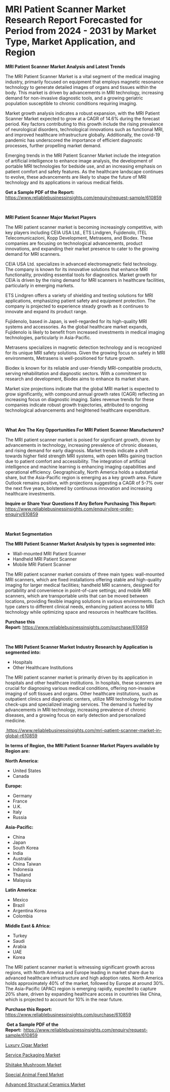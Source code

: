 <p><h1>MRI Patient Scanner Market Research Report Forecasted for Period from 2024 -  2031 by Market Type, Market Application, and Region</h1></p><p><strong>MRI Patient Scanner Market Analysis and Latest Trends</strong></p>
<p><p>The MRI Patient Scanner Market is a vital segment of the medical imaging industry, primarily focused on equipment that employs magnetic resonance technology to generate detailed images of organs and tissues within the body. This market is driven by advancements in MRI technology, increasing demand for non-invasive diagnostic tools, and a growing geriatric population susceptible to chronic conditions requiring imaging.</p><p>Market growth analysis indicates a robust expansion, with the MRI Patient Scanner Market expected to grow at a CAGR of 14.6% during the forecast period. Key factors contributing to this growth include the rising prevalence of neurological disorders, technological innovations such as functional MRI, and improved healthcare infrastructure globally. Additionally, the covid-19 pandemic has underscored the importance of efficient diagnostic processes, further propelling market demand.</p><p>Emerging trends in the MRI Patient Scanner Market include the integration of artificial intelligence to enhance image analysis, the development of portable MRI technologies for bedside use, and an increasing emphasis on patient comfort and safety features. As the healthcare landscape continues to evolve, these advancements are likely to shape the future of MRI technology and its applications in various medical fields.</p></p>
<p><strong>Get a Sample PDF of the Report:&nbsp;</strong> <a href="https://www.reliablebusinessinsights.com/enquiry/request-sample/610859?utm_campaign=57&utm_medium=2&utm_source=Github&utm_content=ia&utm_term=10122024&utm_id=mri-patient-scanner">https://www.reliablebusinessinsights.com/enquiry/request-sample/610859</a></p>
<p>&nbsp;</p>
<p><strong>MRI Patient Scanner Major Market Players</strong></p>
<p><p>The MRI patient scanner market is becoming increasingly competitive, with key players including CEIA USA Ltd., ETS Lindgren, Fujidenolo, ITEL Telecomunicazioni, Kopp Development, Metrasens, and Biodex. These companies are focusing on technological advancements, product innovations, and expanding their market presence to cater to the growing demand for MRI scanners.</p><p>CEIA USA Ltd. specializes in advanced electromagnetic field technology. The company is known for its innovative solutions that enhance MRI functionality, providing essential tools for diagnostics. Market growth for CEIA is driven by the rising demand for MRI scanners in healthcare facilities, particularly in emerging markets.</p><p>ETS Lindgren offers a variety of shielding and testing solutions for MRI applications, emphasizing patient safety and equipment protection. The company is projected to experience steady growth as it continues to innovate and expand its product range.</p><p>Fujidenolo, based in Japan, is well-regarded for its high-quality MRI systems and accessories. As the global healthcare market expands, Fujidenolo is likely to benefit from increased investments in medical imaging technologies, particularly in Asia-Pacific.</p><p>Metrasens specializes in magnetic detection technology and is recognized for its unique MRI safety solutions. Given the growing focus on safety in MRI environments, Metrasens is well-positioned for future growth.</p><p>Biodex is known for its reliable and user-friendly MRI-compatible products, serving rehabilitation and diagnostic sectors. With a commitment to research and development, Biodex aims to enhance its market share.</p><p>Market size projections indicate that the global MRI market is expected to grow significantly, with compound annual growth rates (CAGR) reflecting an increasing focus on diagnostic imaging. Sales revenue trends for these companies indicate robust growth trajectories, attributed to ongoing technological advancements and heightened healthcare expenditure.</p></p>
<p>&nbsp;</p>
<p><strong>What Are The Key Opportunities For MRI Patient Scanner Manufacturers?</strong></p>
<p><p>The MRI patient scanner market is poised for significant growth, driven by advancements in technology, increasing prevalence of chronic diseases, and rising demand for early diagnosis. Market trends indicate a shift towards higher field strength MRI systems, with open MRIs gaining traction due to patient comfort and accessibility. The integration of artificial intelligence and machine learning is enhancing imaging capabilities and operational efficiency. Geographically, North America holds a substantial share, but the Asia-Pacific region is emerging as a key growth area. Future Outlook remains positive, with projections suggesting a CAGR of 5-7% over the next five years, bolstered by continuous innovation and increasing healthcare investments.</p></p>
<p><strong>Inquire or Share Your Questions If Any Before Purchasing This Report:</strong> <a href="https://www.reliablebusinessinsights.com/enquiry/pre-order-enquiry/610859?utm_campaign=57&utm_medium=2&utm_source=Github&utm_content=ia&utm_term=10122024&utm_id=mri-patient-scanner">https://www.reliablebusinessinsights.com/enquiry/pre-order-enquiry/610859</a></p>
<p>&nbsp;</p>
<p><strong>Market Segmentation</strong></p>
<p><strong>The MRI Patient Scanner Market Analysis by types is segmented into:</strong></p>
<p><ul><li>Wall-mounted MRI Patient Scanner</li><li>Handheld MRI Patient Scanner</li><li>Mobile MRI Patient Scanner</li></ul></p>
<p><p>The MRI patient scanner market consists of three main types: wall-mounted MRI scanners, which are fixed installations offering stable and high-quality imaging for larger medical facilities; handheld MRI scanners, designed for portability and convenience in point-of-care settings; and mobile MRI scanners, which are transportable units that can be moved between locations, providing flexible imaging solutions in various environments. Each type caters to different clinical needs, enhancing patient access to MRI technology while optimizing space and resources in healthcare facilities.</p></p>
<p><strong>Purchase this Report:&nbsp;</strong><a href="https://www.reliablebusinessinsights.com/purchase/610859?utm_campaign=57&utm_medium=2&utm_source=Github&utm_content=ia&utm_term=10122024&utm_id=mri-patient-scanner">https://www.reliablebusinessinsights.com/purchase/610859</a></p>
<p>&nbsp;</p>
<p><strong>The MRI Patient Scanner Market Industry Research by Application is segmented into:</strong></p>
<p><ul><li>Hospitals</li><li>Other Healthcare Institutions</li></ul></p>
<p><p>The MRI patient scanner market is primarily driven by its application in hospitals and other healthcare institutions. In hospitals, these scanners are crucial for diagnosing various medical conditions, offering non-invasive imaging of soft tissues and organs. Other healthcare institutions, such as outpatient clinics and diagnostic centers, utilize MRI technology for routine check-ups and specialized imaging services. The demand is fueled by advancements in MRI technology, increasing prevalence of chronic diseases, and a growing focus on early detection and personalized medicine.</p></p>
<p><a href="https://www.reliablebusinessinsights.com/mri-patient-scanner-market-in-global-r610859?utm_campaign=57&utm_medium=2&utm_source=Github&utm_content=ia&utm_term=10122024&utm_id=mri-patient-scanner">&nbsp;https://www.reliablebusinessinsights.com/mri-patient-scanner-market-in-global-r610859</a></p>
<p><strong>In terms of Region, the MRI Patient Scanner Market Players available by Region are:</strong></p>
<p>
    <p> <strong> North America: </strong>
        <ul>
            <li>United States</li>
            <li>Canada</li>
        </ul>
        </p> 
    <p> <strong> Europe: </strong>
        <ul>
            <li>Germany</li>
            <li>France</li>
            <li>U.K.</li>
            <li>Italy</li>
            <li>Russia</li>
        </ul>
        </p> 
    <p> <strong> Asia-Pacific: </strong>
        <ul>
            <li>China</li>
            <li>Japan</li>
            <li>South Korea</li>
            <li>India</li>
            <li>Australia</li>
            <li>China Taiwan</li>
            <li>Indonesia</li>
            <li>Thailand</li>
            <li>Malaysia</li>
        </ul>
        </p> 
    <p> <strong> Latin America: </strong>
        <ul>
            <li>Mexico</li>
            <li>Brazil</li>
            <li>Argentina Korea</li>
            <li>Colombia</li>
        </ul>
        </p> 
    <p> <strong> Middle East & Africa: </strong>
        <ul>
            <li>Turkey</li>
            <li>Saudi</li>
            <li>Arabia</li>
            <li>UAE</li>
            <li>Korea</li>
        </ul>
    </p>
    </p>
<p><p>The MRI patient scanner market is witnessing significant growth across regions, with North America and Europe leading in market share due to advanced healthcare infrastructure and high adoption rates. North America holds approximately 40% of the market, followed by Europe at around 30%. The Asia-Pacific (APAC) region is emerging rapidly, expected to capture 20% share, driven by expanding healthcare access in countries like China, which is projected to account for 10% in the near future.</p></p>
<p><strong>Purchase this Report: </strong><a href="https://www.reliablebusinessinsights.com/purchase/610859?utm_campaign=57&utm_medium=2&utm_source=Github&utm_content=ia&utm_term=10122024&utm_id=mri-patient-scanner">https://www.reliablebusinessinsights.com/purchase/610859</a></p>
<p>&nbsp;<strong>Get a Sample PDF of the Report:&nbsp;&nbsp;</strong><a href="https://www.reliablebusinessinsights.com/enquiry/request-sample/610859?utm_campaign=57&utm_medium=2&utm_source=Github&utm_content=ia&utm_term=10122024&utm_id=mri-patient-scanner">https://www.reliablebusinessinsights.com/enquiry/request-sample/610859</a></p>
<p><strong></strong></p>
<p><p><a href="https://github.com/gullattedenna/Market-Research-Report-List-1/blob/main/luxury-cigar-market.md?utm_campaign=57&utm_medium=2&utm_source=Github&utm_content=ia&utm_term=10122024&utm_id=mri-patient-scanner">Luxury Cigar Market</a></p><p><a href="https://www.linkedin.com/pulse/futur-trend-quest-sl8ue?utm_campaign=57&utm_medium=2&utm_source=Github&utm_content=ia&utm_term=10122024&utm_id=mri-patient-scanner">Service Packaging Market</a></p><p><a href="https://www.linkedin.com/pulse/essential-overview-shiitake-mushroom-market-projected-66-cagr-k8vre?utm_campaign=57&utm_medium=2&utm_source=Github&utm_content=ia&utm_term=10122024&utm_id=mri-patient-scanner">Shiitake Mushroom Market</a></p><p><a href="https://github.com/ilonaenterline65/Market-Research-Report-List-1/blob/main/special-animal-feed-market.md?utm_campaign=57&utm_medium=2&utm_source=Github&utm_content=ia&utm_term=10122024&utm_id=mri-patient-scanner">Special Animal Feed Market</a></p><p><a href="https://www.linkedin.com/pulse/th-score-market-0ptye?utm_campaign=57&utm_medium=2&utm_source=Github&utm_content=ia&utm_term=10122024&utm_id=mri-patient-scanner">Advanced Structural Ceramics Market</a></p></p>